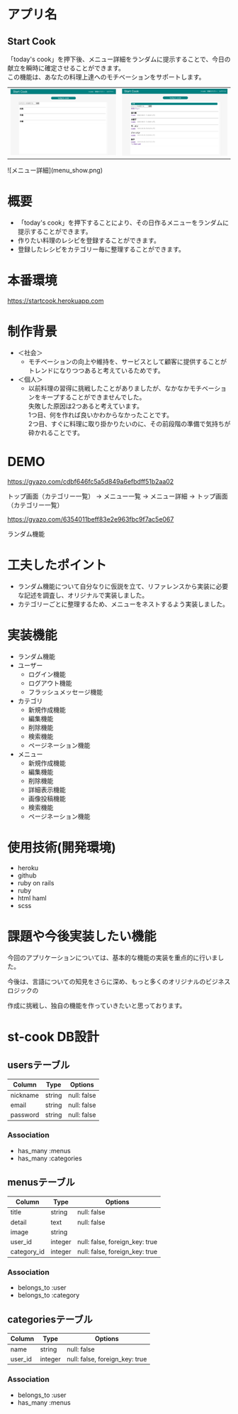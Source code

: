 # アプリ名
## Start Cook
「today's cook」を押下後、メニュー詳細をランダムに提示することで、今日の献立を瞬時に確定させることができます。<br>この機能は、あなたの料理上達へのモチベーションをサポートします。
<table>
<tr>
<td><img src="category_index.png"></td>
<td><img src="menu_index.png"></td>
</tr>
</table>
![メニュー詳細](menu_show.png)



# 概要
- 「today's cook」を押下することにより、その日作るメニューをランダムに提示することができます。
- 作りたい料理のレシピを登録することができます。
- 登録したレシピをカテゴリー毎に整理することができます。



# 本番環境
https://startcook.herokuapp.com



# 制作背景
- ＜社会＞
   - モチベーションの向上や維持を、サービスとして顧客に提供することがトレンドになりつつあると考えているためです。
- ＜個人＞
   - 以前料理の習得に挑戦したことがありましたが、なかなかモチベーションをキープすることができませんでした。<br>失敗した原因は2つあると考えています。<br>1つ目、何を作れば良いかわからなかったことです。<br>2つ目、すぐに料理に取り掛かりたいのに、その前段階の準備で気持ちが砕かれることです。



# DEMO
https://gyazo.com/cdbf646fc5a5d849a6efbdff51b2aa02

トップ画面（カテゴリー一覧） → メニュー一覧 → メニュー詳細 → トップ画面（カテゴリー一覧）

https://gyazo.com/6354011beff83e2e963fbc9f7ac5e067

ランダム機能



# 工夫したポイント
- ランダム機能について自分なりに仮説を立て、リファレンスから実装に必要な記述を調査し、オリジナルで実装しました。
- カテゴリーごとに整理するため、メニューをネストするよう実装しました。



# 実装機能
- ランダム機能
- ユーザー
   - ログイン機能
   - ログアウト機能
   - フラッシュメッセージ機能
- カテゴリ
   - 新規作成機能
   - 編集機能
   - 削除機能
   - 検索機能
   - ページネーション機能
- メニュー
   - 新規作成機能
   - 編集機能
   - 削除機能
   - 詳細表示機能
   - 画像投稿機能
   - 検索機能
   - ページネーション機能



# 使用技術(開発環境)
- heroku
- github
- ruby on rails
- ruby
- html haml
- scss



# 課題や今後実装したい機能
今回のアプリケーションについては、基本的な機能の実装を重点的に行いました。

今後は、言語についての知見をさらに深め、もっと多くのオリジナルのビジネスロジックの

作成に挑戦し、独自の機能を作っていきたいと思っております。



# st-cook DB設計
## usersテーブル
|Column|Type|Options|
|------|----|-------|
|nickname|string|null: false|
|email|string|null: false|
|password|string|null: false|
### Association
- has_many :menus
- has_many :categories

## menusテーブル
|Column|Type|Options|
|------|----|-------|
|title|string|null: false|
|detail|text|null: false|
|image|string||
|user_id|integer|null: false, foreign_key: true|
|category_id|integer|null: false, foreign_key: true|
### Association
- belongs_to :user
- belongs_to :category

## categoriesテーブル
|Column|Type|Options|
|------|----|-------|
|name|string|null: false|
|user_id|integer|null: false, foreign_key: true|
### Association
- belongs_to :user
- has_many :menus


